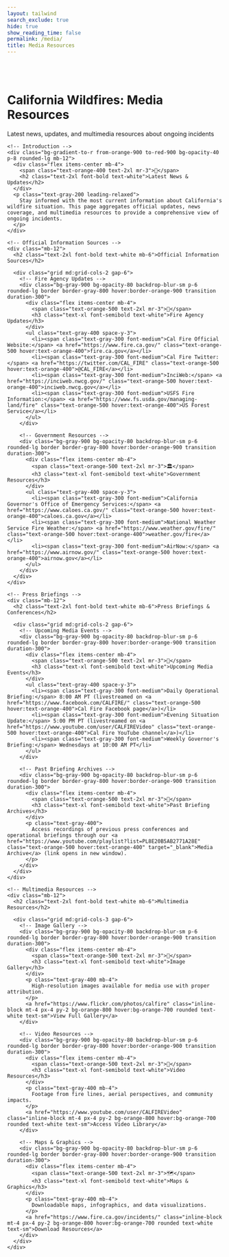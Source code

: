 ```yaml
---
layout: tailwind
search_exclude: true
hide: true
show_reading_time: false
permalink: /media/
title: Media Resources
---
```


<div class="min-h-screen bg-black text-gray-200">
  <br>
  <br>

  <!-- Main Content -->
  <div class="relative z-10 container mx-auto px-4 py-12">
    <!-- Header -->
    <div class="text-center mb-12">
      <h1 class="text-4xl font-bold text-white mb-2">California Wildfires: Media Resources</h1>
      <p class="text-xl text-gray-400">Latest news, updates, and multimedia resources about ongoing incidents</p>
    </div>
    
    <!-- Introduction -->
    <div class="bg-gradient-to-r from-orange-900 to-red-900 bg-opacity-40 p-8 rounded-lg mb-12">
      <div class="flex items-center mb-4">
        <span class="text-orange-400 text-2xl mr-3">📢</span>
        <h2 class="text-2xl font-bold text-white">Latest News & Updates</h2>
      </div>
      <p class="text-gray-200 leading-relaxed">
        Stay informed with the most current information about California's wildfire situation. This page aggregates official updates, news coverage, and multimedia resources to provide a comprehensive view of ongoing incidents.
      </p>
    </div>

    <!-- Official Information Sources -->
    <div class="mb-12">
      <h2 class="text-2xl font-bold text-white mb-6">Official Information Sources</h2>
      
      <div class="grid md:grid-cols-2 gap-6">
        <!-- Fire Agency Updates -->
        <div class="bg-gray-900 bg-opacity-80 backdrop-blur-sm p-6 rounded-lg border border-gray-800 hover:border-orange-900 transition duration-300">
          <div class="flex items-center mb-4">
            <span class="text-orange-500 text-2xl mr-3">🚒</span>
            <h3 class="text-xl font-semibold text-white">Fire Agency Updates</h3>
          </div>
          <ul class="text-gray-400 space-y-3">
            <li><span class="text-gray-300 font-medium">Cal Fire Official Website:</span> <a href="https://www.fire.ca.gov/" class="text-orange-500 hover:text-orange-400">fire.ca.gov</a></li>
            <li><span class="text-gray-300 font-medium">Cal Fire Twitter:</span> <a href="https://twitter.com/CAL_FIRE" class="text-orange-500 hover:text-orange-400">@CAL_FIRE</a></li>
            <li><span class="text-gray-300 font-medium">InciWeb:</span> <a href="https://inciweb.nwcg.gov/" class="text-orange-500 hover:text-orange-400">inciweb.nwcg.gov</a></li>
            <li><span class="text-gray-300 font-medium">USFS Fire Information:</span> <a href="https://www.fs.usda.gov/managing-land/fire" class="text-orange-500 hover:text-orange-400">US Forest Service</a></li>
          </ul>
        </div>
        
        <!-- Government Resources -->
        <div class="bg-gray-900 bg-opacity-80 backdrop-blur-sm p-6 rounded-lg border border-gray-800 hover:border-orange-900 transition duration-300">
          <div class="flex items-center mb-4">
            <span class="text-orange-500 text-2xl mr-3">🏛️</span>
            <h3 class="text-xl font-semibold text-white">Government Resources</h3>
          </div>
          <ul class="text-gray-400 space-y-3">
            <li><span class="text-gray-300 font-medium">California Governor's Office of Emergency Services:</span> <a href="https://www.caloes.ca.gov/" class="text-orange-500 hover:text-orange-400">caloes.ca.gov</a></li>
            <li><span class="text-gray-300 font-medium">National Weather Service Fire Weather:</span> <a href="https://www.weather.gov/fire/" class="text-orange-500 hover:text-orange-400">weather.gov/fire</a></li>
            <li><span class="text-gray-300 font-medium">AirNow:</span> <a href="https://www.airnow.gov/" class="text-orange-500 hover:text-orange-400">airnow.gov</a></li>
          </ul>
        </div>
      </div>
    </div>

    <!-- Press Briefings -->
    <div class="mb-12">
      <h2 class="text-2xl font-bold text-white mb-6">Press Briefings & Conferences</h2>
      
      <div class="grid md:grid-cols-2 gap-6">
        <!-- Upcoming Media Events -->
        <div class="bg-gray-900 bg-opacity-80 backdrop-blur-sm p-6 rounded-lg border border-gray-800 hover:border-orange-900 transition duration-300">
          <div class="flex items-center mb-4">
            <span class="text-orange-500 text-2xl mr-3">📅</span>
            <h3 class="text-xl font-semibold text-white">Upcoming Media Events</h3>
          </div>
          <ul class="text-gray-400 space-y-3">
            <li><span class="text-gray-300 font-medium">Daily Operational Briefing:</span> 8:00 AM PT (livestreamed on <a href="https://www.facebook.com/CALFIRE/" class="text-orange-500 hover:text-orange-400">Cal Fire Facebook page</a>)</li>
            <li><span class="text-gray-300 font-medium">Evening Situation Update:</span> 5:00 PM PT (livestreamed on <a href="https://www.youtube.com/user/CALFIREVideo" class="text-orange-500 hover:text-orange-400">Cal Fire YouTube channel</a>)</li>
            <li><span class="text-gray-300 font-medium">Weekly Governor's Briefing:</span> Wednesdays at 10:00 AM PT</li>
          </ul>
        </div>
        
        <!-- Past Briefing Archives -->
        <div class="bg-gray-900 bg-opacity-80 backdrop-blur-sm p-6 rounded-lg border border-gray-800 hover:border-orange-900 transition duration-300">
          <div class="flex items-center mb-4">
            <span class="text-orange-500 text-2xl mr-3">📁</span>
            <h3 class="text-xl font-semibold text-white">Past Briefing Archives</h3>
          </div>
          <p class="text-gray-400">
            Access recordings of previous press conferences and operational briefings through our <a href="https://www.youtube.com/playlist?list=PL8E20B5AB2771A28E" class="text-orange-500 hover:text-orange-400" target="_blank">Media Archive</a> (link opens in new window).
          </p>
        </div>
      </div>
    </div>

    <!-- Multimedia Resources -->
    <div class="mb-12">
      <h2 class="text-2xl font-bold text-white mb-6">Multimedia Resources</h2>
      
      <div class="grid md:grid-cols-3 gap-6">
        <!-- Image Gallery -->
        <div class="bg-gray-900 bg-opacity-80 backdrop-blur-sm p-6 rounded-lg border border-gray-800 hover:border-orange-900 transition duration-300">
          <div class="flex items-center mb-4">
            <span class="text-orange-500 text-2xl mr-3">📸</span>
            <h3 class="text-xl font-semibold text-white">Image Gallery</h3>
          </div>
          <p class="text-gray-400 mb-4">
            High-resolution images available for media use with proper attribution.
          </p>
          <a href="https://www.flickr.com/photos/calfire" class="inline-block mt-4 px-4 py-2 bg-orange-800 hover:bg-orange-700 rounded text-white text-sm">View Full Gallery</a>
        </div>
        
        <!-- Video Resources -->
        <div class="bg-gray-900 bg-opacity-80 backdrop-blur-sm p-6 rounded-lg border border-gray-800 hover:border-orange-900 transition duration-300">
          <div class="flex items-center mb-4">
            <span class="text-orange-500 text-2xl mr-3">🎥</span>
            <h3 class="text-xl font-semibold text-white">Video Resources</h3>
          </div>
          <p class="text-gray-400 mb-4">
            Footage from fire lines, aerial perspectives, and community impacts.
          </p>
          <a href="https://www.youtube.com/user/CALFIREVideo" class="inline-block mt-4 px-4 py-2 bg-orange-800 hover:bg-orange-700 rounded text-white text-sm">Access Video Library</a>
        </div>
        
        <!-- Maps & Graphics -->
        <div class="bg-gray-900 bg-opacity-80 backdrop-blur-sm p-6 rounded-lg border border-gray-800 hover:border-orange-900 transition duration-300">
          <div class="flex items-center mb-4">
            <span class="text-orange-500 text-2xl mr-3">🗺️</span>
            <h3 class="text-xl font-semibold text-white">Maps & Graphics</h3>
          </div>
          <p class="text-gray-400 mb-4">
            Downloadable maps, infographics, and data visualizations.
          </p>
          <a href="https://www.fire.ca.gov/incidents/" class="inline-block mt-4 px-4 py-2 bg-orange-800 hover:bg-orange-700 rounded text-white text-sm">Download Resources</a>
        </div>
      </div>
    </div>
  </div>
</div>
